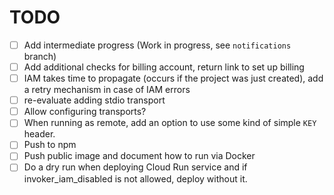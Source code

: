 # TODO

- [ ] Add intermediate progress (Work in progress, see `notifications` branch)
- [ ] Add additional checks for billing account, return link to set up billing
- [ ] IAM takes time to propagate (occurs if the project was just created), add a retry mechanism in case of IAM errors
- [ ] re-evaluate adding stdio transport
- [ ] Allow configuring transports?
- [ ] When running as remote, add an option to use some kind of simple `KEY` header.
- [ ] Push to npm
- [ ] Push public image and document how to run via Docker
- [ ] Do a dry run when deploying Cloud Run service and if invoker_iam_disabled is not allowed, deploy without it.